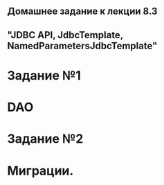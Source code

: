 ## Домашнее задание к лекции 8.3
## "JDBC API, JdbcTemplate, NamedParametersJdbcTemplate"

# Задание №1

#  DAO

# Задание №2

# Миграции.